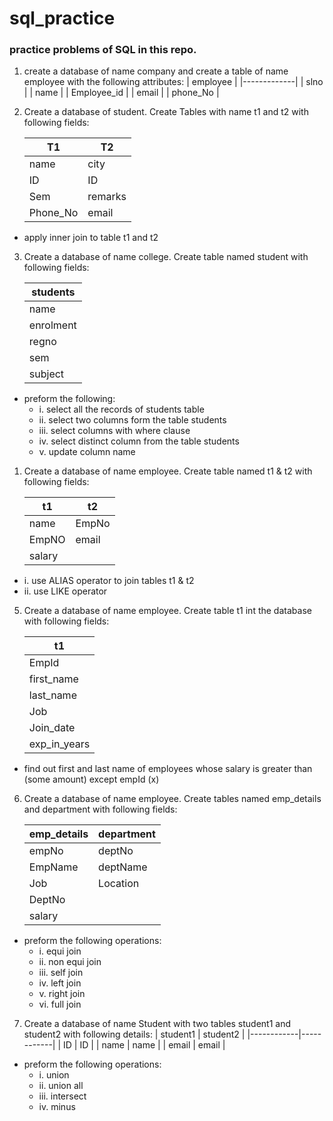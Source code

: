 # sql_practice

### practice problems of SQL in this repo.

1. create a database of name company and create a table of name employee with the following attributes:
    | employee    |
    |-------------|
    | slno        |
    | name        |
    | Employee_id |
    | email       |
    | phone_No    |

2. Create a database of student. Create Tables with name t1 and t2 with following fields:

    | T1        | T2        |
    |-----------|-----------|
    | name      | city      |
    | ID        | ID        |
    | Sem       | remarks   |
    | Phone_No  | email     |

  - apply inner join to table t1 and t2

3. Create a database of name college. Create table named student with following fields:
  
    | students   |
    |------------|
    | name       |
    | enrolment  |
    | regno      |
    | sem        |
    | subject    |

  - preform the following:
    - i. select all the records of students table
    - ii. select two columns form the table students
    - iii. select columns with where clause
    - iv. select distinct column from the table students
    - v. update column name 

1. Create a database of name employee. Create table named t1 & t2 with following fields:
    
    | t1        | t2        |
    |-----------|-----------|
    | name      | EmpNo     |
    | EmpNO     | email     |
    | salary    |           |

  * i. use ALIAS operator to join tables t1 & t2
  * ii. use LIKE operator

5. Create a database of name employee. Create table t1 int the database with following fields:
    
    | t1          |
    |-------------|
    | EmpId       |
    | first_name  |
    | last_name   |
    | Job         |
    | Join_date   |
    | exp_in_years|

  - find out first and last name of employees whose salary is greater than (some amount) except empId (x)

6. Create a database of name employee. Create tables named emp_details and department with following fields:
    
    | emp_details | department |
    |-------------|------------|
    | empNo       | deptNo     |
    | EmpName     | deptName   |
    | Job         | Location   |
    | DeptNo      |            |
    | salary      |            |

  - preform the following operations:
    - i. equi join
    - ii. non equi join
    - iii. self join
    - iv. left join
    - v. right join
    - vi. full join

7. Create a database of name Student with two tables student1 and student2 with following details:
    | student1   | student2   |
    |------------|------------|
    | ID         | ID         |
    | name       | name       |
    | email      | email      |

  - preform the following operations:
    - i. union
    - ii. union all
    - iii. intersect
    - iv. minus